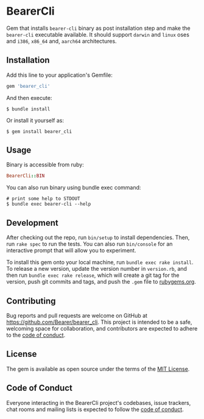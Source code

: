 # BearerCli

Gem that installs `bearer-cli` binary as post installation step and make the `bearer-cli` executable available. It should support `darwin` and `linux` oses and `i386`, `x86_64` and, `aarch64` architectures.

## Installation

Add this line to your application's Gemfile:

```ruby
gem 'bearer_cli'
```

And then execute:

    $ bundle install

Or install it yourself as:

    $ gem install bearer_cli

## Usage

Binary is accessible from ruby:

``` ruby
BearerCli::BIN
```

You can also run binary using bundle exec command:

``` shell
# print some help to STDOUT
$ bundle exec bearer-cli --help
```

## Development

After checking out the repo, run `bin/setup` to install dependencies. Then, run `rake spec` to run the tests. You can also run `bin/console` for an interactive prompt that will allow you to experiment.

To install this gem onto your local machine, run `bundle exec rake install`. To release a new version, update the version number in `version.rb`, and then run `bundle exec rake release`, which will create a git tag for the version, push git commits and tags, and push the `.gem` file to [rubygems.org](https://rubygems.org).

## Contributing

Bug reports and pull requests are welcome on GitHub at https://github.com/Bearer/bearer_cli. This project is intended to be a safe, welcoming space for collaboration, and contributors are expected to adhere to the [code of conduct](https://github.com/Bearer/bearer_cli/blob/main/CODE_OF_CONDUCT.md).


## License

The gem is available as open source under the terms of the [MIT License](https://opensource.org/licenses/MIT).

## Code of Conduct

Everyone interacting in the BearerCli project's codebases, issue trackers, chat rooms and mailing lists is expected to follow the [code of conduct](https://github.com/Bearer/bearer_cli/blob/main/CODE_OF_CONDUCT.md).
